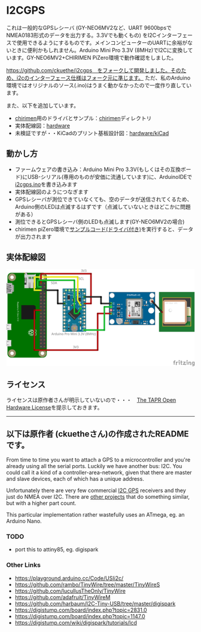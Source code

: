 # I2CGPS

これは一般的なGPSレシーバ (GY-NEO6MV2など、UART 9600bpsでNMEA0183形式のデータを出力する。3.3Vでも動くもの) をI2Cインターフェースで使用できるようにするものです。メインコンピューターのUARTに余裕がないときに便利かもしれません。Arduino Mini Pro 3.3V (8MHz)でI2Cに変換しています。GY-NEO6MV2+CHIRIMEN PiZero環境で動作確認をしました。

https://github.com/ckuethe/i2cgps　をフォークして開発しました。そのため、i2cのインターフェース仕様はフォーク元に準じます。
ただ、私のArduino環境ではオリジナルのソース(.ino)はうまく動かなかったので一度作り直しています。

また、以下を追加しています。
* [chirimen](https://www.chirimen.org)用のドライバとサンプル：[chirimen](./chirimen/)ディレクトリ
* 実体配線図：[hardware](./hardware)
* 未検証ですが・・KiCadのプリント基板設計図：[hardware/kiCad](./hardware/kiCad)

## 動かし方
* ファームウェアの書き込み：Arduino Mini Pro 3.3V(もしくはその互換ボード)にUSB-シリアル(専用のものが安価に流通しています)に、ArduinoIDEで[i2cgps.ino](./i2cgps.ino)を書き込みます
* 実体配線図のようにつなぎます
* GPSレシーバが測位できていなくても、空のデータが送信されてくるため、Arduino側のLEDは点滅するはずです（点滅していないときはどこかに問題がある）
* 測位できるとGPSレシーバ側のLEDも点滅します(GY-NEO6MV2の場合)
* chirimen piZero環境で[サンプルコード(ドライバ付き)](./chirimen/main.js)を実行すると、データが出力されます

## 実体配線図
![実体配線図](hardware/i2c-GY-NEO6MV2.png)

## ライセンス
ライセンスは原作者さんが明示していないので・・・　[The TAPR Open Hardware License](https://tapr.org/the-tapr-open-hardware-license/)を提示しておきます。

---

## 以下は原作者 (ckuetheさん)の作成されたREADMEです。

From time to time you want to attach a GPS to a microcontroller and
you're already using all the serial ports. Luckily we have another bus:
I2C. You could call it a kind of a controller-area-network, given that
there are master and slave devices, each of which has a unique address.

Unfortunately there are very few commercial
[I2C GPS](https://www.sparkfun.com/products/14414) receivers and they
just do NMEA over I2C. There are
[other projects](http://www.technoblogy.com/show?1LJI) that do something similar, but with a higher part count. 

This particular implementation rather wastefully uses an ATmega, eg. an
Arduino Nano.

### TODO

* port this to attiny85, eg. digispark


### Other Links

* https://playground.arduino.cc/Code/USIi2c/
* https://github.com/rambo/TinyWire/tree/master/TinyWireS
* https://github.com/lucullusTheOnly/TinyWire
* https://github.com/adafruit/TinyWireM
* https://github.com/harbaum/I2C-Tiny-USB/tree/master/digispark
* https://digistump.com/board/index.php?topic=2831.0
* https://digistump.com/board/index.php?topic=1147.0
* https://digistump.com/wiki/digispark/tutorials/lcd
